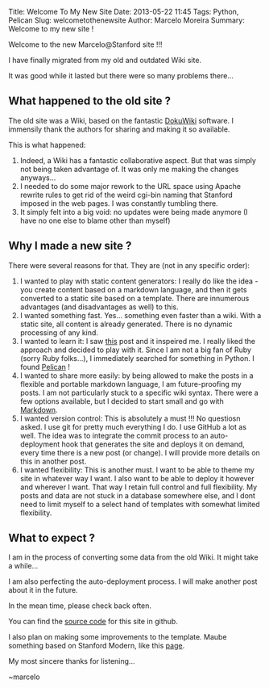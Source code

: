 Title: Welcome To My New Site
Date: 2013-05-22 11:45
Tags: Python, Pelican
Slug: welcometothenewsite
Author: Marcelo Moreira
Summary: Welcome to my new site !

Welcome to the new Marcelo@Stanford site !!!

I have finally migrated from my old and outdated Wiki site.

It was good while it lasted but there were so many problems there...

## What happened to the old site ?

The old site was a Wiki, based on the fantastic [DokuWiki](https://www.dokuwiki.org) software. I immensily thank the authors for sharing and making it so available.

This is what happened:

 1. Indeed, a Wiki has a fantastic collaborative aspect. But that was simply not being taken advantage of. It was only me making the changes anyways...
 2. I needed to do some major rework to the URL space using Apache rewrite rules to get rid of the weird cgi-bin naming that Stanford imposed in the web pages. I was constantly tumbling there.
 3. It simply felt into a big void: no updates were being made anymore (I have no one else to blame other than myself)

## Why I made a new site ?

There were several reasons for that. They are (not in any specific order):

 1. I wanted to play with static content generators: I really do like the idea - you create content based on a markdown language, and then it gets converted to a static site based on a template. There are innumerous advantages (and disadvantages as well) to this.
 2. I wanted something fast. Yes... something even faster than a wiki. With a static site, all content is already generated. There is no dynamic processing of any kind.
 3. I wanted to learn it: I saw [this](http://tom.preston-werner.com/2008/11/17/blogging-like-a-hacker.html) post and it inspeired me. I really liked the approach and decided to play with it. Since I am not a big fan of Ruby (sorry Ruby folks...), I immediately searched for something in Python. I found [Pelican](http://getpelican.com/) !
 4. I wanted to share more easily: by being allowed to make the posts in a flexible and portable markdown language, I am future-proofing my posts. I am not particularly stuck to a specific wiki syntax. There were a few options available, but I decided to start small and go with [Markdown](http://daringfireball.net/projects/markdown/).
 5. I wanted version control: This is absolutely a must !!! No questiosn asked. I use git for pretty much everything I do. I use GitHub a lot as well. The idea was to integrate the commit process to an auto-deployment hook that generates the site and deploys it on demand, every time there is a new post (or change). I will provide more details on this in another post.
 6. I wanted flexibility: This is another must. I want to be able to theme my site in whatever way I want. I also want to be able to deploy it however and wherever I want. That way I retain full control and full flexibility. My posts and data are not stuck in a database somewhere else, and I dont need to limit myself to a select hand of templates with somewhat limited flexibility.

## What to expect ?

I am in the process of converting some data from the old Wiki. It might take a while...

I am also perfecting the auto-deployment process. I will make another post about it in the future.

In the mean time, please check back often.

You can find the [source code](https://github.com/marcelom/marceloatstanford) for this site in github.

I also plan on making some improvements to the template. Maube something based on Stanford Modern, like this [page](https://www.stanford.edu/services/web/design/templates/modern/html/basic-nav.html).

My most sincere thanks for listening...

~marcelo

